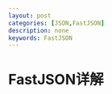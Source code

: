 ```yaml
---
layout: post
categories: [JSON,FastJSON]
description: none
keywords: FastJSON
---
```

# FastJSON详解





